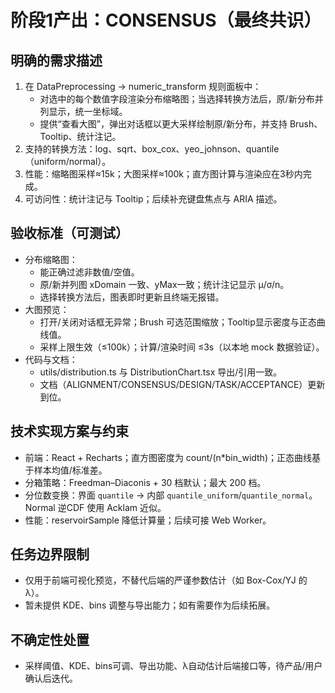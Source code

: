 # 阶段1产出：CONSENSUS（最终共识）

## 明确的需求描述
1. 在 DataPreprocessing → numeric_transform 规则面板中：
   - 对选中的每个数值字段渲染分布缩略图；当选择转换方法后，原/新分布并列显示，统一坐标域。
   - 提供“查看大图”，弹出对话框以更大采样绘制原/新分布，并支持 Brush、Tooltip、统计注记。
2. 支持的转换方法：log、sqrt、box_cox、yeo_johnson、quantile（uniform/normal）。
3. 性能：缩略图采样≈15k；大图采样≈100k；直方图计算与渲染应在3秒内完成。
4. 可访问性：统计注记与 Tooltip；后续补充键盘焦点与 ARIA 描述。

## 验收标准（可测试）
- 分布缩略图：
  - 能正确过滤非数值/空值。
  - 原/新并列图 xDomain 一致、yMax一致；统计注记显示 μ/σ/n。
  - 选择转换方法后，图表即时更新且终端无报错。
- 大图预览：
  - 打开/关闭对话框无异常；Brush 可选范围缩放；Tooltip显示密度与正态曲线值。
  - 采样上限生效（≤100k）；计算/渲染时间 ≤3s（以本地 mock 数据验证）。
- 代码与文档：
  - utils/distribution.ts 与 DistributionChart.tsx 导出/引用一致。
  - 文档（ALIGNMENT/CONSENSUS/DESIGN/TASK/ACCEPTANCE）更新到位。

## 技术实现方案与约束
- 前端：React + Recharts；直方图密度为 count/(n*bin_width)；正态曲线基于样本均值/标准差。
- 分箱策略：Freedman–Diaconis + 30 档默认；最大 200 档。
- 分位数变换：界面 `quantile` → 内部 `quantile_uniform`/`quantile_normal`。Normal 逆CDF 使用 Acklam 近似。
- 性能：reservoirSample 降低计算量；后续可接 Web Worker。

## 任务边界限制
- 仅用于前端可视化预览，不替代后端的严谨参数估计（如 Box-Cox/YJ 的 λ）。
- 暂未提供 KDE、bins 调整与导出能力；如有需要作为后续拓展。

## 不确定性处置
- 采样阈值、KDE、bins可调、导出功能、λ自动估计后端接口等，待产品/用户确认后迭代。